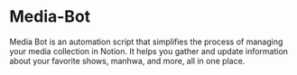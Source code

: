 # Media-Bot
Media Bot is an automation script that simplifies the process of managing your media collection in Notion. It helps you gather and update information about your favorite shows, manhwa, and more, all in one place.

